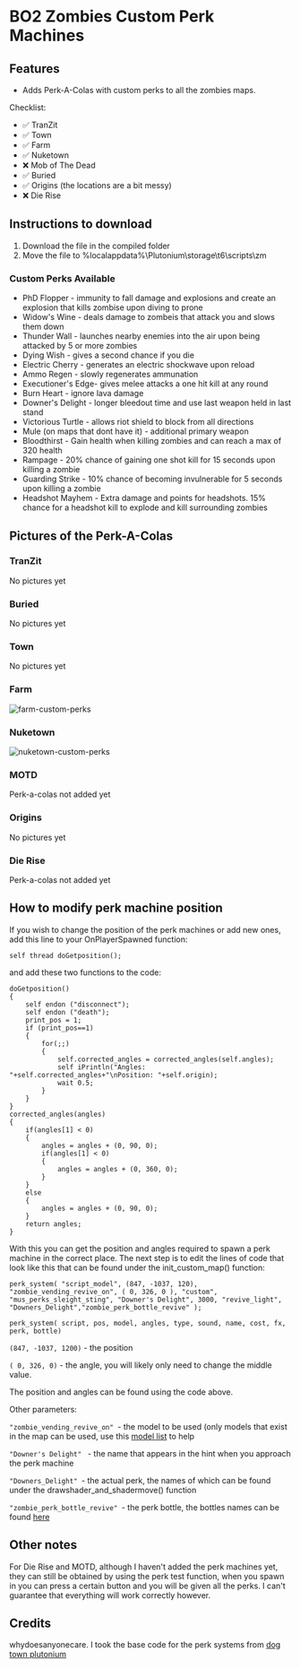 # BO2 Zombies Custom Perk Machines


## Features 
- Adds Perk-A-Colas with custom perks to all the zombies maps. 

Checklist:
- ✅ TranZit
- ✅ Town 
- ✅ Farm 
- ✅ Nuketown
- ❌ Mob of The Dead 
- ✅ Buried 
- ✅ Origins (the locations are a bit messy)
- ❌ Die Rise




## Instructions to download 
1. Download the file in the compiled folder
2. Move the file to %localappdata%\Plutonium\storage\t6\scripts\zm

### Custom Perks Available
- PhD Flopper - immunity to fall damage and explosions and create an explosion that kills zombise upon diving to prone
- Widow's Wine - deals damage to zombeis that attack you and slows them down
- Thunder Wall - launches nearby enemies into the air upon being attacked by 5 or more zombies
- Dying Wish - gives a second chance if you die
- Electric Cherry - generates an electric shockwave upon reload
- Ammo Regen - slowly regenerates ammunation 
- Executioner's Edge- gives melee attacks a one hit kill at any round 
- Burn Heart - ignore lava damage
- Downer's Delight - longer bleedout time and use last weapon held in last stand 
- Victorious Turtle - allows riot shield to block from all directions
- Mule (on maps that dont have it) - additional primary weapon
- Bloodthirst - Gain health when killing zombies and can reach a max of 320 health 
- Rampage - 20% chance of gaining one shot kill for 15 seconds upon killing a zombie 
- Guarding Strike - 10% chance of becoming invulnerable for 5 seconds upon killing a zombie
- Headshot Mayhem - Extra damage and points for headshots. 15% chance for a headshot kill to explode and kill surrounding zombies


## Pictures of the Perk-A-Colas
### TranZit 

No pictures yet

### Buried 

No pictures yet

### Town 

No pictures yet

### Farm

![farm-custom-perks](https://user-images.githubusercontent.com/71220264/210157415-965042cf-6e04-4d80-9a01-0e796fac27cf.gif)

### Nuketown

![nuketown-custom-perks](https://user-images.githubusercontent.com/71220264/210157416-def4b24f-c561-4b64-88cf-e337dd360490.gif)

### MOTD

Perk-a-colas not added yet

### Origins

No pictures yet

### Die Rise

Perk-a-colas not added yet


## How to modify perk machine position
If you wish to change the position of the perk machines or add new ones, add this line to your OnPlayerSpawned function:
```
self thread doGetposition();
```
and add these two functions to the code:
```
doGetposition() 
{
	self endon ("disconnect"); 
	self endon ("death"); 
	print_pos = 1;
	if (print_pos==1)
	{
		for(;;)
		{
			self.corrected_angles = corrected_angles(self.angles);
			self iPrintln("Angles: "+self.corrected_angles+"\nPosition: "+self.origin);
			wait 0.5;
		}
	}
}
corrected_angles(angles)
{
	if(angles[1] < 0)
	{
		angles = angles + (0, 90, 0);
		if(angles[1] < 0)
		{
			angles = angles + (0, 360, 0);
		}
	}
	else
	{
		angles = angles + (0, 90, 0);
	}
	return angles;
}
```
With this you can get the position and angles required to spawn a perk machine in the correct place. The next step is to edit the lines of code that look like this that can be found under the init_custom_map() function:
```
perk_system( "script_model", (847, -1037, 120), "zombie_vending_revive_on", ( 0, 326, 0 ), "custom", "mus_perks_sleight_sting", "Downer's Delight", 3000, "revive_light", "Downers_Delight","zombie_perk_bottle_revive" );
```
```
perk_system( script, pos, model, angles, type, sound, name, cost, fx, perk, bottle)
```

```(847, -1037, 1200)``` - the position

```( 0, 326, 0)``` - the angle, you will likely only need to change the middle value. 

The position and angles can be found using the code above.

Other parameters:

```"zombie_vending_revive_on" ```- the model to be used (only models that exist in the map can be used, use this [model list](https://pastebin.com/raw/bH8weGDP) to help

```"Downer's Delight" ``` - the name that appears in the hint when you approach the perk machine

```"Downers_Delight" ```- the actual perk, the names of which can be found under the drawshader_and_shadermove() function

```"zombie_perk_bottle_revive" ```- the perk bottle, the bottles names can be found [here](https://pastebin.com/aKBQg9RJ)





## Other notes
For Die Rise and MOTD, although I haven't added the perk machines yet, they can still be obtained by using the perk test function, when you spawn in you can press a certain button and you will be given all the perks. I can't guarantee that everything will work correctly however. 
## Credits
whydoesanyonecare. I took the base code for the perk systems from [dog town plutonium](https://github.com/whydoesanyonecare/Plutonium-versions-of-T6-custom-survival-maps/blob/main/dog_town_plutonium.gsc)
